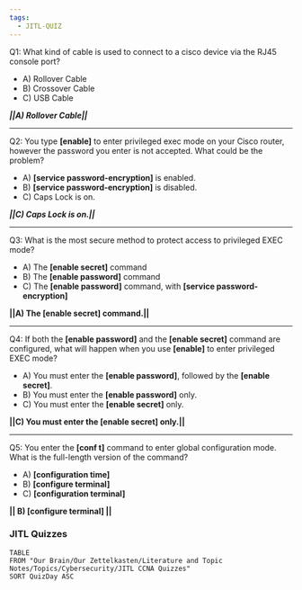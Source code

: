 ```yaml
---
tags:
  - JITL-QUIZ
---
```


Q1: What kind of cable is used to connect to a cisco device via the RJ45 console port?
- A) Rollover Cable
- B) Crossover Cable
- C) USB Cable

***||A) Rollover Cable||***

---

Q2: You type **[enable]** to enter privileged exec mode on your Cisco router, however the password you enter is not accepted. What could be the problem?
- A) **[service password-encryption]** is enabled.
- B) **[service password-encryption]** is disabled.
- C) Caps Lock is on.

***||C) Caps Lock is on.||***

---

Q3: What is the most secure method to protect access to privileged EXEC mode?
- A) The **[enable secret]** command
- B) The **[enable password]** command
- C) The **[enable password]** command, with **[service password-encryption]**

**||A) The [enable secret] command.||**

---

Q4: If both the **[enable password]** and the **[enable secret]** command are configured, what will happen when you use **[enable]** to enter privileged EXEC mode?

- A) You must enter the **[enable password]**, followed by the **[enable secret]**.
- B) You must enter the **[enable password]** only.
- C) You must enter the **[enable secret]** only.

**||C) You must enter the [enable secret] only.||**

---

Q5: You enter the **[conf t]** command to enter global configuration mode. What is the full-length version of the command?

- A) **[configuration time]**
- B) **[configure terminal]**
- C) **[configuration terminal]**

**|| B) [configure terminal] ||**


### JITL Quizzes
```dataview 
TABLE
FROM "Our Brain/Our Zettelkasten/Literature and Topic Notes/Topics/Cybersecurity/JITL CCNA Quizzes"
SORT QuizDay ASC
```
